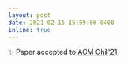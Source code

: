 ```yaml
---
layout: post
date: 2021-02-15 15:59:00-0400
inline: true
---
```


:sparkles: Paper accepted to [ACM Chil'21](https://www.chilconference.org/).
